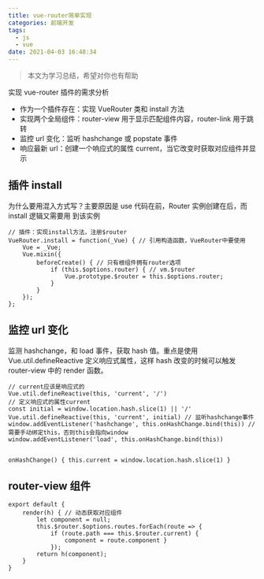 ```yaml
---
title: vue-router简单实现
categories: 前端开发
tags:
  - js
  - vue
date: 2021-04-03 16:48:34
---
```


> 本文为学习总结，希望对你也有帮助

实现 vue-router 插件的需求分析

- 作为一个插件存在：实现 VueRouter 类和 install 方法
- 实现两个全局组件：router-view 用于显示匹配组件内容，router-link 用于跳转
- 监控 url 变化：监听 hashchange 或 popstate 事件
- 响应最新 url：创建一个响应式的属性 current，当它改变时获取对应组件并显示

## 插件 install

为什么要用混入方式写？主要原因是 use 代码在前，Router 实例创建在后，而 install 逻辑又需要用
到该实例

```
// 插件：实现install方法，注册$router
VueRouter.install = function(_Vue) { // 引用构造函数，VueRouter中要使用
    Vue = _Vue;
    Vue.mixin({
        beforeCreate() { // 只有根组件拥有router选项
            if (this.$options.router) { // vm.$router
                Vue.prototype.$router = this.$options.router;
            }
        }
    });
};

```

## 监控 url 变化

监测 hashchange，和 load 事件，获取 hash 值。重点是使用 Vue.util.defineReactive 定义响应式属性，这样 hash 改变的时候可以触发 router-view 中的 render 函数。

```
// current应该是响应式的
Vue.util.defineReactive(this, 'current', '/')
// 定义响应式的属性current
const initial = window.location.hash.slice(1) || '/'
Vue.util.defineReactive(this, 'current', initial) // 监听hashchange事件
window.addEventListener('hashchange', this.onHashChange.bind(this)) // 需要手动绑定this，否则this会指向window
window.addEventListener('load', this.onHashChange.bind(this))


onHashChange() { this.current = window.location.hash.slice(1) }

```

## router-view 组件

```
export default {
    render(h) { // 动态获取对应组件
        let component = null;
        this.$router.$options.routes.forEach(route => {
            if (route.path === this.$router.current) {
                component = route.component }
            });
        return h(component);
    }
}

```
